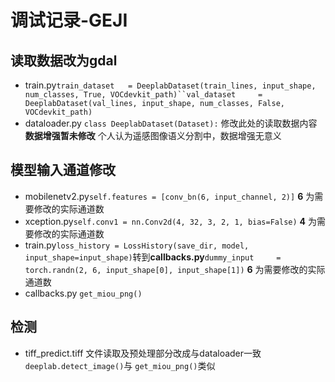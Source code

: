 # 调试记录-GEJI

## 读取数据改为gdal

* train.py`train_dataset   = DeeplabDataset(train_lines, input_shape, num_classes, True, VOCdevkit_path)``val_dataset     = DeeplabDataset(val_lines, input_shape, num_classes, False, VOCdevkit_path)`
* dataloader.py
  `class DeeplabDataset(Dataset):`
  修改此处的读取数据内容
  **数据增强暂未修改**
  个人认为遥感图像语义分割中，数据增强无意义

## 模型输入通道修改

* mobilenetv2.py`self.features = [conv_bn(6, input_channel, 2)]` **6** 为需要修改的实际通道数
* xception.py`self.conv1 = nn.Conv2d(4, 32, 3, 2, 1, bias=False)` **4** 为需要修改的实际通道数
* train.py`loss_history = LossHistory(save_dir, model, input_shape=input_shape)`转到**callbacks.py**`dummy_input     = torch.randn(2, 6, input_shape[0], input_shape[1])`  **6** 为需要修改的实际通道数
* callbacks.py `get_miou_png()`

## 检测

* tiff_predict.tiff
  文件读取及预处理部分改成与dataloader一致
  `deeplab.detect_image()`与 `get_miou_png()`类似
